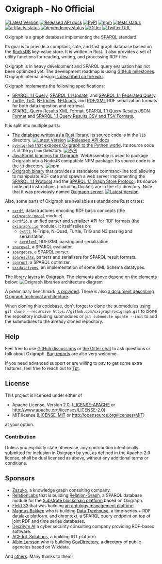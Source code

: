 # Oxigraph - No Official

[![Latest Version](https://img.shields.io/crates/v/oxigraph.svg)](https://crates.io/crates/oxigraph)
[![Released API docs](https://docs.rs/oxigraph/badge.svg)](https://docs.rs/oxigraph)
[![PyPI](https://img.shields.io/pypi/v/pyoxigraph)](https://pypi.org/project/pyoxigraph/)
[![npm](https://img.shields.io/npm/v/oxigraph)](https://www.npmjs.com/package/oxigraph)
[![tests status](https://github.com/oxigraph/oxigraph/actions/workflows/tests.yml/badge.svg)](https://github.com/oxigraph/oxigraph/actions)
[![artifacts status](https://github.com/oxigraph/oxigraph/actions/workflows/artifacts.yml/badge.svg)](https://github.com/oxigraph/oxigraph/actions)
[![dependency status](https://deps.rs/repo/github/oxigraph/oxigraph/status.svg)](https://deps.rs/repo/github/oxigraph/oxigraph)
[![Gitter](https://badges.gitter.im/oxigraph/community.svg)](https://gitter.im/oxigraph/community)
[![Twitter URL](https://img.shields.io/twitter/url?style=social&url=https%3A%2F%2Ftwitter.com%2Foxigraph)](https://twitter.com/oxigraph)

Oxigraph is a graph database implementing the [SPARQL](https://www.w3.org/TR/sparql11-overview/) standard.

Its goal is to provide a compliant, safe, and fast graph database based on the [RocksDB](https://rocksdb.org/) key-value store.
It is written in Rust.
It also provides a set of utility functions for reading, writing, and processing RDF files.

Oxigraph is in heavy development and SPARQL query evaluation has not been optimized yet.
The development roadmap is using [GitHub milestones](https://github.com/oxigraph/oxigraph/milestones?direction=desc&sort=completeness&state=open).
Oxigraph internal design [is described on the wiki](https://github.com/oxigraph/oxigraph/wiki/Architecture).

Oxigraph implements the following specifications:

- [SPARQL 1.1 Query](https://www.w3.org/TR/sparql11-query/), [SPARQL 1.1 Update](https://www.w3.org/TR/sparql11-update/), and [SPARQL 1.1 Federated Query](https://www.w3.org/TR/sparql11-federated-query/).
- [Turtle](https://www.w3.org/TR/turtle/), [TriG](https://www.w3.org/TR/trig/), [N-Triples](https://www.w3.org/TR/n-triples/), [N-Quads](https://www.w3.org/TR/n-quads/), and [RDF/XML](https://www.w3.org/TR/rdf-syntax-grammar/) RDF serialization formats for both data ingestion and retrieval.
- [SPARQL Query Results XML Format](https://www.w3.org/TR/rdf-sparql-XMLres/), [SPARQL 1.1 Query Results JSON Format](https://www.w3.org/TR/sparql11-results-json/) and [SPARQL 1.1 Query Results CSV and TSV Formats](https://www.w3.org/TR/sparql11-results-csv-tsv/).

It is split into multiple parts:

- [The database written as a Rust library](./lib/oxigraph). Its source code is in the `lib` directory.
  [![Latest Version](https://img.shields.io/crates/v/oxigraph.svg)](https://crates.io/crates/oxigraph)
  [![Released API docs](https://docs.rs/oxigraph/badge.svg)](https://docs.rs/oxigraph)
- [`pyoxigraph` that exposes Oxigraph to the Python world](./python). Its source code is in the `python` directory. [![PyPI](https://img.shields.io/pypi/v/pyoxigraph)](https://pypi.org/project/pyoxigraph/)
- [JavaScript bindings for Oxigraph](./js). WebAssembly is used to package Oxigraph into a NodeJS compatible NPM package. Its source code is in the `js` directory.
  [![npm](https://img.shields.io/npm/v/oxigraph)](https://www.npmjs.com/package/oxigraph)
- [Oxigraph binary](./cli) that provides a standalone command-line tool allowing to manipulate RDF data and spawn a web server implementing the [SPARQL 1.1 Protocol](https://www.w3.org/TR/sparql11-protocol/) and the [SPARQL 1.1 Graph Store Protocol](https://www.w3.org/TR/sparql11-http-rdf-update/). Its source code and instructions (including Docker) are in the `cli` directory.
  Note that it was previously named [Oxigraph server](https://crates.io/crates/oxigraph-server).
  [![Latest Version](https://img.shields.io/crates/v/oxigraph-cli.svg)](https://crates.io/crates/oxigraph-cli)

Also, some parts of Oxigraph are available as standalone Rust crates:
* [`oxrdf`](./lib/oxrdf), datastructures encoding RDF basic concepts (the [`oxigraph::model`](crate::model) module).
* [`oxrdfio`](./lib/oxrdfio), a unified parser and serializer API for RDF formats (the [`oxigraph::io`](crate::io) module). It itself relies on:
  * [`oxttl`](./lib/oxttl), N-Triple, N-Quad, Turtle, TriG and N3 parsing and serialization.
  * [`oxrdfxml`](./lib/oxrdfxml), RDF/XML parsing and serialization.
* [`spareval`](./lib/spareval), a SPARQL evaluator.
* [`spargebra`](./lib/spargebra), a SPARQL parser.
* [`sparesults`](./lib/sparesults), parsers and serializers for SPARQL result formats.
* [`sparopt`](./lib/sparopt), a SPARQL optimizer.
* [`oxsdatatypes`](./lib/oxsdatatypes), an implementation of some XML Schema datatypes.

The library layers in Oxigraph. The elements above depend on the elements below:
![Oxigraph libraries architecture diagram](./docs/arch-diagram.svg)

A preliminary benchmark [is provided](bench/README.md). There is also [a document describing Oxigraph technical architecture](https://github.com/oxigraph/oxigraph/wiki/Architecture).

When cloning this codebase, don't forget to clone the submodules using
`git clone --recursive https://github.com/oxigraph/oxigraph.git` to clone the repository including submodules or
`git submodule update --init` to add the submodules to the already cloned repository.


## Help

Feel free to use [GitHub discussions](https://github.com/oxigraph/oxigraph/discussions) or [the Gitter chat](https://gitter.im/oxigraph/community) to ask questions or talk about Oxigraph.
[Bug reports](https://github.com/oxigraph/oxigraph/issues) are also very welcome.

If you need advanced support or are willing to pay to get some extra features, feel free to reach out to [Tpt](https://github.com/Tpt/).


## License

This project is licensed under either of

- Apache License, Version 2.0, ([LICENSE-APACHE](LICENSE-APACHE) or
  http://www.apache.org/licenses/LICENSE-2.0)
- MIT license ([LICENSE-MIT](LICENSE-MIT) or
  http://opensource.org/licenses/MIT)

at your option.

### Contribution

Unless you explicitly state otherwise, any contribution intentionally submitted for inclusion in Oxigraph by you, as defined in the Apache-2.0 license, shall be dual licensed as above, without any additional terms or conditions.


## Sponsors

* [Zazuko](https://zazuko.com/), a knowledge graph consulting company.
* [RelationLabs](https://relationlabs.ai/) that is building [Relation-Graph](https://github.com/relationlabs/Relation-Graph), a SPARQL database module for the [Substrate blockchain platform](https://substrate.io/) based on Oxigraph.
* [Field 33](https://field33.com) that was building [an ontology management platform](https://plow.pm/).
* [Magnus Bakken](https://github.com/magbak) who is building [Data Treehouse](https://www.data-treehouse.com/), a time-series + RDF datalake platform, and [chrontext](https://github.com/magbak/chrontext), a SPARQL query endpoint on top of joint RDF and time series databases.
* [DeciSym.AI](https://www.decisym.ai/) a cyber security consulting company providing RDF-based software.
* [ACE IoT Solutions](https://aceiotsolutions.com/), a building IOT platform.
* [Albin Larsson](https://byabbe.se/) who is building [GovDirectory](https://www.govdirectory.org/), a directory of public agencies based on Wikidata.

And [others](https://github.com/sponsors/Tpt). Many thanks to them!
